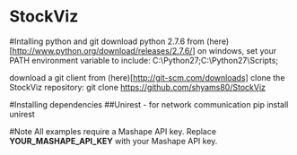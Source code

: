 StockViz
========
#Intalling python and git
download python 2.7.6 from (here)[http://www.python.org/download/releases/2.7.6/]
on windows, set your PATH environment variable to include: C:\Python27\;C:\Python27\Scripts\;

download a git client from (here)[http://git-scm.com/downloads]
clone the StockViz repository: git clone https://github.com/shyams80/StockViz

#Installing dependencies
##Unirest - for network communication
pip install unirest

#Note
All examples require a Mashape API key. Replace **YOUR_MASHAPE_API_KEY** with your Mashape API key.